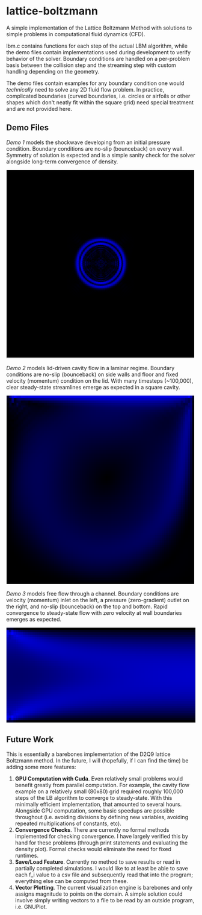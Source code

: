 # lattice-boltzmann
A simple implementation of the Lattice Boltzmann Method with solutions to simple problems in computational fluid dynamics (CFD).

lbm.c contains functions for each step of the actual LBM algorithm, while the demo files contain implementations used during development to verify behavior of the solver. Boundary conditions are handled on a per-problem basis between the collision step and the streaming step with custom handling depending on the geometry.

The demo files contain examples for any boundary condition one would *technically* need to solve any 2D fluid flow problem. In practice, complicated boundaries (curved boundaries, i.e. circles or airfoils or other shapes which don't neatly fit within the square grid) need special treatment and are not provided here.

## Demo Files
*Demo 1* models the shockwave developing from an initial pressure condition. Boundary conditions are no-slip (bounceback) on every wall. Symmetry of solution is expected and is a simple sanity check for the solver alongside long-term convergence of density.

![demo1.png, depicting a symmetric shockwave](img/shockpoint.png)

*Demo 2* models lid-driven cavity flow in a laminar regime. Boundary conditions are no-slip (bounceback) on side walls and floor and fixed velocity (momentum) condition on the lid. With many timesteps (~100,000), clear steady-state streamlines emerge as expected in a square cavity.

![demo2.png, depicting lid-driven cavity flow](img/cavityflow.png)

*Demo 3* models free flow through a channel. Boundary conditions are velocity (momentum) inlet on the left, a pressure (zero-gradient) outlet on the right, and no-slip (bounceback) on the top and bottom. Rapid convergence to steady-state flow with zero velocity at wall boundaries emerges as expected.

![demo3.png, depicting free channel flow](img/channelflow.png)

## Future Work
This is essentially a barebones implementation of the D2Q9 lattice Boltzmann method. In the future, I will (hopefully, if I can find the time) be adding some more features:
1. **GPU Computation with Cuda**. Even relatively small problems would benefit greatly from parallel computation. For example, the cavity flow example on a relatively small (80x80) grid required roughly 100,000 steps of the LB algorithm to converge to steady-state. With this minimally efficient implementation, that amounted to several hours. Alongside GPU computation, some basic speedups are possible throughout (i.e. avoiding divisions by defining new variables, avoiding repeated multiplications of constants, etc).
2. **Convergence Checks**. There are currently no formal methods implemented for checking convergence. I have largely verified this by hand for these problems (through print statements and evaluating the density plot). Formal checks would eliminate the need for fixed runtimes.
3. **Save/Load Feature**. Currently no method to save results or read in partially completed simulations. I would like to at least be able to save each f_i value to a csv file and subsequently read that into the program; everything else can be computed from these.
4. **Vector Plotting**. The current visualization engine is barebones and only assigns magnitude to points on the domain. A simple solution could involve simply writing vectors to a file to be read by an outside program, i.e. GNUPlot.
